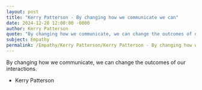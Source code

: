 ```yaml
---
layout: post
title: "Kerry Patterson - By changing how we communicate we can"
date: 2024-12-28 12:00:00 -0000
author: Kerry Patterson
quote: "By changing how we communicate, we can change the outcomes of our interactions."
subject: Empathy
permalink: /Empathy/Kerry Patterson/Kerry Patterson - By changing how we communicate we can
---
```


By changing how we communicate, we can change the outcomes of our interactions.

- Kerry Patterson
